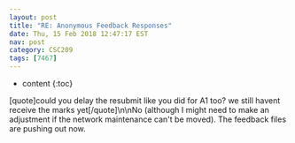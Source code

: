 ```yaml
---
layout: post
title: "RE: Anonymous Feedback Responses"
date: Thu, 15 Feb 2018 12:47:17 EST
nav: post
category: CSC209
tags: [7467]
---
```


* content
{:toc}

[quote]could you delay the resubmit like you did for A1 too? we still havent receive the marks yet[/quote]\n\nNo (although I might need to make an adjustment if the network maintenance can't be moved). The feedback files are pushing out now.
<!-- more -->
<p></p>
